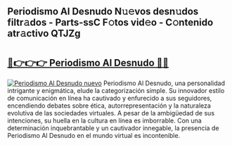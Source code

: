 ## Periodismo Al Desnudo N𝚞𝚎vos desn𝚞dos filtr𝚊dos - Parts-ssC F𝚘tos vid𝚎o - C𝚘ntenido atr𝚊ctivo QTJZg

# <h2><a href="http://mbcrlez.tromn.icu/?c=Periodismo+Al+Desnudo">🔗👉👉👉 Periodismo Al Desnudo 🔗🔗</a></h2>

[![Periodismo Al Desnudo nuevo](https://i.imgur.com/pEAQMta.gif)](http://mbcrlez.tromn.icu/?c=Periodismo+Al+Desnudo)
Periodismo Al Desnudo, una personalidad intrigante y enigmática, elude la categorización simple. Su innovador estilo de comunicación en línea ha cautivado y enfurecido a sus seguidores, encendiendo debates sobre ética, autorrepresentación y la naturaleza evolutiva de las sociedades virtuales. A pesar de la ambigüedad de sus intenciones, su huella en la cultura en línea es imborrable. Con una determinación inquebrantable y un cautivador innegable, la presencia de Periodismo Al Desnudo en el mundo virtual es incontenible.
